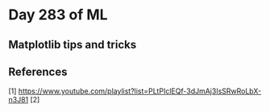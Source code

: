 # Day 283 of ML 

## Matplotlib tips and tricks




**References**
------------
[1]  https://www.youtube.com/playlist?list=PLtPIclEQf-3dJmAj3IsSRwRoLbX-n3J81
[2]
